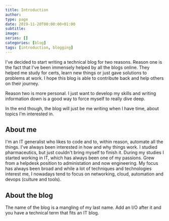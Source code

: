 ```yaml
---
title: Introduction
author:
type: page
date: 2019-11-20T00:00:00+01:00
subtitle:
image:
series: []
categories: [blog]
tags: [introduction, blogging]
---
```


I've decided to start writing a technical blog for two reasons. Reason one is the fact that I've been immensely helped by all the blogs online. They helped me study for certs, learn new things or just gave solutions to problems at work. I hope this blog is able to contribute back and help others on their journey.

Reason two is more personal. I just want to develop my skills and writing information down is a good way to force myself to really dive deep.

In the end though, the blog will just be me writing when I have time, about topics I'm interested in. 

## About me

I'm an IT generalist who likes to code and to, within reason, automate all the things. I've always been interested in how and why things work. I studied pharmaceutics, but just couldn't bring myself to finish it. During my studies I started working in IT, which has always been one of my passions. Grew from  a helpdesk position to administation and now engineering. My focus has always been broad and while a lot of techniques and technologies interest me, I nowadays tend to focus on networking, cloud, automation and devops (culture and tools).

## About the blog

The name of the blog is a mangling of my last name. Add an I/O after it and you have a technical term that fits an IT blog.
